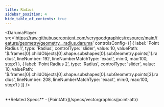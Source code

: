 ```yaml
---
title: Radius
sidebar_position: 4
hide_table_of_contents: true
---
```


<DarumaPlayer
  src='https://raw.githubusercontent.com/verygoodgraphics/resource/main/feature/geometry/geometry__radius.daruma'
  controlsConfig={[
    {
      label: 'Point Radius 1',
      type: 'Radius',
      controlType: 'slider',
      value: 10,
      valuePath: '$.frames[0].childObjects[0].shape.subshapes[0].subGeometry.points[1].radius',
      lineNumber: 192,
      lineNumberMatchType: 'exact',
      min:0,
      max:100,
      step:1
    },
    {
      label: 'Point Radius 2',
      type: 'Radius',
      controlType: 'slider',
      value: 10,
      valuePath: '$.frames[0].childObjects[0].shape.subshapes[0].subGeometry.points[3].radius',
      lineNumber: 208,
      lineNumberMatchType: 'exact',
      min:0,
      max:100,
      step:1
    }
  ]}
/>

<br />
**Related Specs**
- [PointAttr](/specs/vectorgraphics/point-attr)
